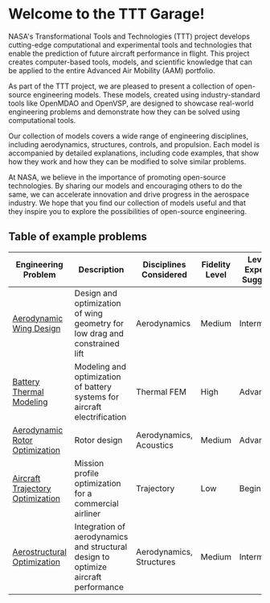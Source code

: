 # Welcome to the TTT Garage!

NASA's Transformational Tools and Technologies (TTT) project develops cutting-edge computational and experimental tools and technologies that enable the prediction of future aircraft performance in flight. This project creates computer-based tools, models, and scientific knowledge that can be applied to the entire Advanced Air Mobility (AAM) portfolio.

As part of the TTT project, we are pleased to present a collection of open-source engineering models. These models, created using industry-standard tools like OpenMDAO and OpenVSP, are designed to showcase real-world engineering problems and demonstrate how they can be solved using computational tools.

Our collection of models covers a wide range of engineering disciplines, including aerodynamics, structures, controls, and propulsion. Each model is accompanied by detailed explanations, including code examples, that show how they work and how they can be modified to solve similar problems.

At NASA, we believe in the importance of promoting open-source technologies. By sharing our models and encouraging others to do the same, we can accelerate innovation and drive progress in the aerospace industry. We hope that you find our collection of models useful and that they inspire you to explore the possibilities of open-source engineering.


## Table of example problems

| Engineering Problem  | Description       | Disciplines Considered | Fidelity Level | Level of Expertise Suggested |
|----------------------|-------------------|------------------------|----------------|------------------------------|
| [Aerodynamic Wing Design](aero/aero_example) | Design and optimization of wing geometry for low drag and constrained lift | Aerodynamics | Medium | Intermediate |
| [Battery Thermal Modeling](battery/battery_example) | Modeling and optimization of battery systems for aircraft electrification |  Thermal FEM | High | Advanced |
| [Aerodynamic Rotor Optimization](rotor_aero/rotor_aero_example) | Rotor design | Aerodynamics, Acoustics | Medium | Advanced |
| [Aircraft Trajectory Optimization](trajectory/trajectory_example) | Mission profile optimization for a commercial airliner | Trajectory | Low | Beginner |
| [Aerostructural Optimization](aerostructural/aerostructural_example) | Integration of aerodynamics and structural design to optimize aircraft performance | Aerodynamics, Structures | Medium | Intermediate |